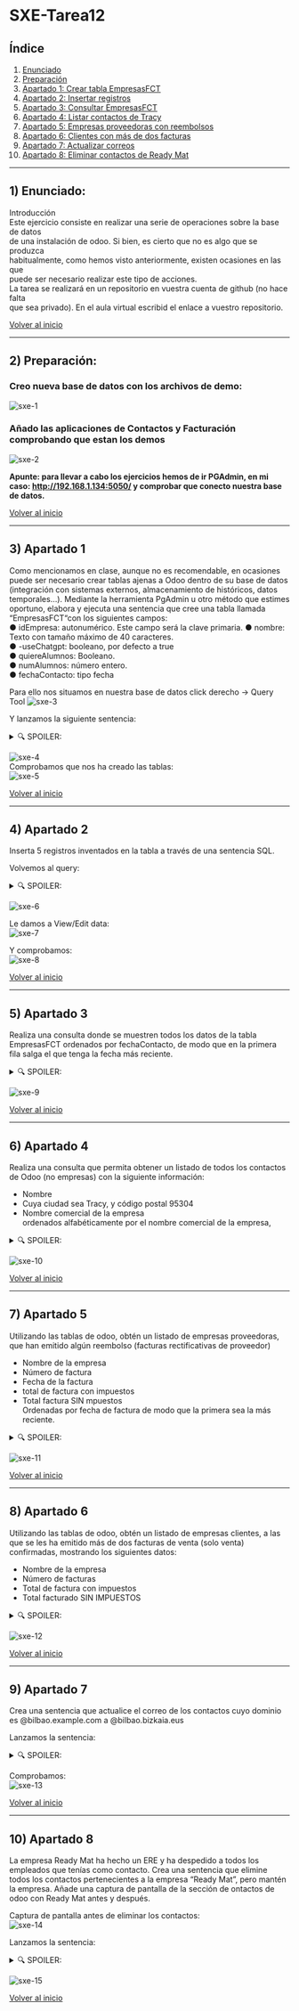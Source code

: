 # SXE-Tarea12

## Índice  
1. [Enunciado](#1-enunciado)  
2. [Preparación](#2-preparación)  
3. [Apartado 1: Crear tabla EmpresasFCT](#3-apartado-1)  
4. [Apartado 2: Insertar registros](#4-apartado-2)  
5. [Apartado 3: Consultar EmpresasFCT](#5-apartado-3)  
6. [Apartado 4: Listar contactos de Tracy](#6-apartado-4)  
7. [Apartado 5: Empresas proveedoras con reembolsos](#7-apartado-5)  
8. [Apartado 6: Clientes con más de dos facturas](#8-apartado-6)  
9. [Apartado 7: Actualizar correos](#9-apartado-7)  
10. [Apartado 8: Eliminar contactos de Ready Mat](#10-apartado-8)  

---------------------------------------------

## 1) Enunciado:  
Introducción  
Este ejercicio consiste en realizar una serie de operaciones sobre la base de datos  
de una instalación de odoo. Si bien, es cierto que no es algo que se produzca  
habitualmente, como hemos visto anteriormente, existen ocasiones en las que  
puede ser necesario realizar este tipo de acciones.  
La tarea se realizará en un repositorio en vuestra cuenta de github (no hace falta  
que sea privado). En el aula virtual escribid el enlace a vuestro repositorio.  



[Volver al inicio](#índice) 

-----------------------------------------------

## 2) Preparación:  
### Creo nueva base de datos con los archivos de demo:  
![sxe-1](https://github.com/user-attachments/assets/c9f8b2c9-8991-4996-829d-ab991e6e6a2f)

### Añado las aplicaciones de Contactos y Facturación comprobando que estan los demos
![sxe-2](https://github.com/user-attachments/assets/7bdaddfd-45af-4283-b899-9b0c1dee9edf)

**Apunte: para llevar a cabo los ejercicios hemos de ir PGAdmin, en mi caso: http://192.168.1.134:5050/ y comprobar que conecto nuestra base de datos.**

[Volver al inicio](#índice) 


------------------------------------------------

## 3) Apartado 1  
Como mencionamos en clase, aunque no es recomendable, en ocasiones puede ser necesario crear tablas ajenas a Odoo dentro de su base de datos (integración con sistemas externos, almacenamiento de históricos, datos temporales…). Mediante la herramienta PgAdmin u otro método que estimes oportuno, elabora y ejecuta una sentencia que cree una tabla llamada “EmpresasFCT“con los siguientes campos:  
● idEmpresa: autonumérico. Este campo será la clave primaria. 
● nombre: Texto con tamaño máximo de 40 caracteres.  
● -useChatgpt: booleano, por defecto a true  
● quiereAlumnos: Booleano.  
● numAlumnos: número entero.  
● fechaContacto: tipo fecha  

Para ello nos situamos en nuestra base de datos click derecho -> Query Tool
![sxe-3](https://github.com/user-attachments/assets/9e997c34-04b5-4417-9767-f45cf4728271)

Y lanzamos la siguiente sentencia:
<details><summary>🔍 SPOILER:</summary>  

  ```bash
  CREATE TABLE EmpresasFCT (
      idEmpresa SERIAL PRIMARY KEY,
      nombre VARCHAR(40) NOT NULL,
      quiereAlumnos BOOLEAN,
      numAlumnos INTEGER,
      fechaContacto DATE
  );
```

</details>

![sxe-4](https://github.com/user-attachments/assets/2be4b1ec-5e57-4625-a0de-473c1ef38db0)  
Comprobamos que nos ha creado las tablas:  
![sxe-5](https://github.com/user-attachments/assets/f42c0bdf-7df6-4003-a321-79822a30c74f)  

[Volver al inicio](#índice) 


------------------------------------------------

## 4) Apartado 2  
Inserta 5 registros inventados en la tabla a través de una sentencia SQL.  

Volvemos al query:
<details><summary>🔍 SPOILER:</summary>  

  ```bash
INSERT INTO EmpresasFCT (nombre, quiereAlumnos, numAlumnos, fechaContacto)
VALUES
    ('Empresa A', TRUE, 5, '2024-02-01'),
    ('Empresa B', FALSE, 0, '2024-01-15'),
    ('Empresa C', TRUE, 2, '2024-02-10'),
    ('Empresa D', FALSE, 0, '2024-03-05'),
    ('Empresa E', TRUE, 10, '2024-01-25');
```

</details>

![sxe-6](https://github.com/user-attachments/assets/eb836c17-5eb9-4d24-a463-82a10a376e86)  

Le damos a View/Edit data:  
![sxe-7](https://github.com/user-attachments/assets/b4f9e837-0fb0-41ae-96c2-75e60f99fca6)  

Y comprobamos:  
![sxe-8](https://github.com/user-attachments/assets/3f39e3c5-ec98-471d-89a0-9b43e0ef676c)  

[Volver al inicio](#índice) 


------------------------------------------------

## 5) Apartado 3 
Realiza una consulta donde se muestren todos los datos de la tabla EmpresasFCT 
ordenados por fechaContacto, de modo que en la primera fila salga el que tenga la 
fecha más reciente. 

<details><summary>🔍 SPOILER:</summary>  

  ```bash
SELECT * FROM empresasfct ORDER BY fechacontacto DESC; 
```

</details>

![sxe-9](https://github.com/user-attachments/assets/1c425962-add1-4eb3-9269-a15f942eb2d3)

[Volver al inicio](#índice) 


------------------------------------------------

## 6) Apartado 4  
Realiza una consulta que permita obtener un listado de todos los contactos de Odoo (no empresas) con la siguiente información:  
- Nombre  
- Cuya ciudad sea Tracy, y código postal 95304  
- Nombre comercial de la empresa  
ordenados alfabéticamente por el nombre comercial de la empresa,
<details><summary>🔍 SPOILER:</summary>  

  ```bash
SELECT name, city, zip, commercial_company_name
FROM res_partner
WHERE city = 'Tracy' AND zip = '95304'
ORDER BY commercial_company_name;
  ```

</details>

![sxe-10](https://github.com/user-attachments/assets/a359d9eb-1b5e-4b8c-bde0-23146cb2a1e6)

[Volver al inicio](#índice) 


------------------------------------------------

## 7) Apartado 5 
Utilizando las tablas de odoo, obtén un listado de empresas proveedoras, que han emitido algún reembolso (facturas rectificativas de proveedor)  
- Nombre de la empresa  
- Número de factura  
- Fecha de la factura  
- total de factura con impuestos  
- Total factura SIN mpuestos  
Ordenadas por fecha de factura de modo que la primera sea la más reciente.

<details><summary>🔍 SPOILER:</summary>  

  ```bash
SELECT rp.name AS empresa, am.name AS numero_factura, am.invoice_date AS fecha,
       am.amount_total AS total_con_impuestos, am.amount_untaxed AS total_sin_impuestos
FROM account_move am
JOIN res_partner rp ON am.partner_id = rp.id
WHERE am.move_type = 'in_refund'
ORDER BY am.invoice_date DESC;
  ```

</details>

![sxe-11](https://github.com/user-attachments/assets/434d11e8-9a33-44be-898b-47ff1dfc601a)

[Volver al inicio](#índice) 


------------------------------------------------

## 8) Apartado 6  
Utilizando las tablas de odoo, obtén un listado de empresas clientes, a las que se les ha emitido más de dos facturas de venta (solo venta) confirmadas, mostrando los siguientes datos:  
- Nombre de la empresa  
- Número de facturas  
- Total de factura con impuestos  
- Total facturado SIN IMPUESTOS

<details><summary>🔍 SPOILER:</summary>  

  ```bash
SELECT rp.name AS empresa, COUNT(am.id) AS num_facturas,
       SUM(am.amount_total) AS total_con_impuestos,
       SUM(am.amount_untaxed) AS total_sin_impuestos
FROM account_move am
JOIN res_partner rp ON am.partner_id = rp.id
WHERE am.move_type = 'out_invoice' AND am.state = 'posted'
GROUP BY rp.name
HAVING COUNT(am.id) > 2;
  ```

</details>

![sxe-12](https://github.com/user-attachments/assets/5b29076f-f5be-4cad-8235-8670af9d6129)

[Volver al inicio](#índice) 


------------------------------------------------

## 9) Apartado 7  
Crea una sentencia que actualice el correo de los contactos cuyo dominio es @bilbao.example.com a @bilbao.bizkaia.eus 

Lanzamos la sentencia:

<details><summary>🔍 SPOILER:</summary>  

  ```bash
UPDATE res_partner SET email = '@bilbao.bizkaia.neus' WHERE email ='@bilbao.example.com';
  ```

</details>

Comprobamos:  
![sxe-13](https://github.com/user-attachments/assets/15804f25-2d93-4b3a-af16-5933b845ab59)

[Volver al inicio](#índice) 


------------------------------------------------

## 10) Apartado 8  
La empresa Ready Mat ha hecho un ERE y ha despedido a todos los empleados que tenías como contacto. Crea una sentencia que elimine todos los contactos pertenecientes a la empresa “Ready Mat”, pero mantén la empresa. Añade una captura de pantalla de la sección de ontactos de odoo con Ready Mat antes y después.  

Captura de pantalla antes de eliminar los contactos:  
![sxe-14](https://github.com/user-attachments/assets/52a8c352-f9db-42d7-b69e-4571406af683)

Lanzamos la sentencia:

<details><summary>🔍 SPOILER:</summary>  

  ```bash
DELETE from res_partner where commercial_company_name = 'Ready Mat' and is_company = FALSE;
  ```

</details>

![sxe-15](https://github.com/user-attachments/assets/6f40159a-b012-4196-97d5-2ad2d4beb647)


[Volver al inicio](#índice) 







